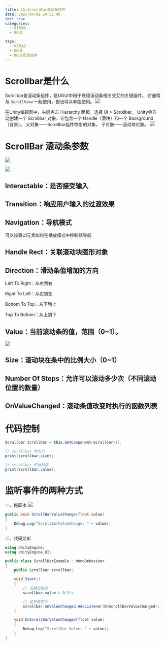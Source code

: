 ```yaml
---
title: 15.ScrollBar滚动条控件
date: 2025-04-02 14:32:48
toc: true
categories:
  - UI系统
  - UGUI

tags:
  - UI系统
  - UGUI
  - UGUI组合控件
---
```


# Scrollbar是什么
Scrollbar是滚动条组件，是UGUI中用于处理滚动条相关交互的关键组件。
它通常与 `ScrollView` 一起使用，但也可以单独使用。
![](../NGUI/NGUI基础知识/15.ScrollBar滚动条和ProgressBar进度条/file-20250312095129831.png)

在Unity编辑器中，右键点击 Hierarchy 面板，选择 UI > Scrollbar。
Unity会自动创建一个 Scrollbar 对象，它包含一个 Handle（滑块）和一个 Background（背景）。
父对象——Scrollbar组件依附的对象。
子对象——滚动块对象。
![](15.ScrollBar滚动条控件/file-20250402144224535.png)


# ScrollBar 滚动条参数
![](15.ScrollBar滚动条控件/ScrollBar%20滚动条.png)

![](15.ScrollBar滚动条控件/file-20250402144909675.png)
## Interactable：是否接受输入

## Transition：响应用户输入的过渡效果

## Navigation：导航模式
可以设置UI元素如何在播放模式中控制器导航

## Handle Rect：关联滚动块图形对象

## Direction：滑动条值增加的方向

Left To Right：从左到右

Right To Left：从右到左

Bottom To Top：从下到上

Top To Bottom：从上到下

## Value：当前滚动条的值，范围（0~1）。
![](15.ScrollBar滚动条控件/ScrollBar参数动画.gif)
## Size：滚动块在条中的比例大小（0~1）

## Number Of Steps：允许可以滚动多少次（不同滚动位置的数量）

## OnValueChanged：滚动条值改变时执行的函数列表


# 代码控制
```cs
Scrollbar scrollbar = this.GetComponent<Scrollbar>();

// scrollbar 的大小
print(scrollbar.size);

// scrollbar 的当前值
print(scrollbar.value);
```


# 监听事件的两种方式
一、拖脚本
![](15.ScrollBar滚动条控件/file-20250402145129479.png)

```cs
public void ScrollBarValueChange(float value)
{
    Debug.Log("ScrollBarValueChange: " + value);
}
```


二、代码监听
```cs
using UnityEngine;
using UnityEngine.UI;

public class ScrollBarExample : MonoBehaviour
{
    public Scrollbar scrollbar;

    void Start()
    {
        // 设置初始值
        scrollbar.value = 0.5f;

        // 监听值变化
        scrollbar.onValueChanged.AddListener(OnScrollBarValueChanged);
    }

    void OnScrollBarValueChanged(float value)
    {
        Debug.Log("ScrollBar Value: " + value);
    }
}
```

